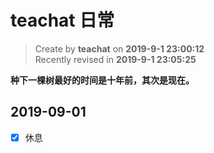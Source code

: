 # teachat 日常

> Create by **teachat** on **2019-9-1 23:00:12**  
> Recently revised in **2019-9-1 23:05:25**

**种下一棵树最好的时间是十年前，其次是现在。**

## 2019-09-01

- [x] 休息
